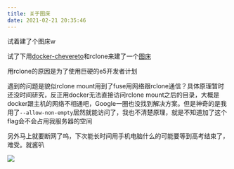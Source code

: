 ```yaml
---
title: 关于图床
date: 2021-02-21 20:35:46
---
```


试着建了个图床w

<!-- more -->

试了下用[docker-chevereto](https://github.com/linuxserver/docker-chevereto)和rclone来建了一个[图床](https://img.anillc.cn)  

用rclone的原因是为了使用巨硬的e5开发者计划  

遇到的问题是貌似rclone mount用到了fuse用网络跟rclone通信？具体原理暂时还没时间研究，反正用docker无法直接访问rclone mount之后的目录，大概是docker跟主机的网络不相通吧，Google一圈也没找到解决方案。但是神奇的是我用了`--allow-non-empty`居然就能访问了，我也不清楚原理，就是不知道加了这个flag会不会占用我服务器的空间  

另外马上就要断网了呜，下次能长时间用手机电脑什么的可能要等到高考结束了，难受。就酱叭  

![](/img/1.gif)

